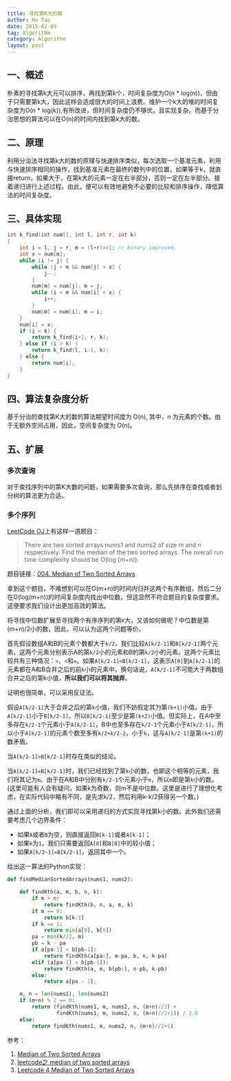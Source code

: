 ```yaml
---
title: 寻找第K大的数
author: He Tao
date: 2015-02-09
tag: Algorithm
category: Algorithm
layout: post
---
```


一、概述
---------

朴素的寻找第k大元可以排序，再找到第k个，时间复杂度为O(n \* log(n))，但由于只需要第k大，因此这样会造成很大的时间上浪费。维护一个k大的堆的时间复杂度为O(n \* log(k)),有所改进，但时间复杂度仍不够优，且实现复杂。而基于分治思想的算法可以在O(n)的时间内找到第k大的数。

二、原理
---------

<!--more-->

利用分治法寻找第k大的数的原理与快速排序类似，每次选取一个基准元素，利用与快速排序相同的操作，找到基准元素在最终的数列中的位置，如果等于k，就直接return，如果大于，在第k大的元素一定在右半部分，否则一定在左半部分。接着递归进行上述过程。由此，便可以有效地避免不必要的比较和排序操作，降低算法的时间复杂度。

三、具体实现
-------------

```cpp
int k_find(int num[], int l, int r, int k)
{
    int i = l, j = r, m = (l+r)>>1; // binary improved.
    int x = num[m];
    while (i != j) {
        while (j > m && num[j] > x) {
            j--;
        }
        num[m] = num[j]; m = j;
        while (i < m && num[i] < x) {
            i++;
        }
        num[m] = num[i]; m = i;
    }
    num[i] = x;
    if (i < k) {
        return k_find(i+1, r, k);
    } else if (i > k) {
        return k_find(l, i-1, k);
    } else {
        return num[i];
    }
}
```

四、算法复杂度分析
-------------------

基于分治的查找第K大的数的算法期望时间度为 O(n), 其中，n 为元素的个数。由于无额外空间占用，因此，空间复杂度为 O(n)。

五、扩展
----------

### 多次查询

对于查找序列中的第K大数的问题，如果需要多次查询，那么先排序在查找或者划分树的算法更为合适。

### 多个序列

[LeetCode OJ](https://leetcode.com/)上有这样一道题目：

> There are two sorted arrays nums1 and nums2 of size m and n respectively. Find the median of the two sorted arrays. The overall run time complexity should be O(log (m+n)).

题目链接：[004. Median of Two Sorted Arrays](https://leetcode.com/problems/median-of-two-sorted-arrays/)

拿到这个题目，不难想到可以在O(m+n)的时间内归并这两个有序数组，然后二分在O(log(m+n))的时间复杂度内找出中位数，但这显然不符合题目的复杂度要求。这便要求我们设计出更加高效的算法。

将寻找中位数扩展至寻找两个有序序列的第`K`大，又该如何做呢？中位数是第(m+n)/2小的数，因此，可以认为这两个问题等价。

首先假设数组A和B的元素个数都大于`k/2`，我们比较`A[k/2-1]`和`B[k/2-1]`两个元素，这两个元素分别表示A的第`k/2`小的元素和B的第`k/2`小的元素。这两个元素比较共有三种情况：`>`、`<`和`=`。如果`A[k/2-1]<B[k/2-1]`，这表示`A[0]`到`A[k/2-1]`的元素都在A和B合并之后的前`k`小的元素中。换句话说，`A[k/2-1]`不可能大于两数组合并之后的第k小值，**所以我们可以将其抛弃**。

证明也很简单，可以采用反证法。

假设`A[k/2-1]`大于合并之后的第`k`小值，我们不妨假定其为第`(k+1)`小值。由于`A[k/2-1]`小于`B[k/2-1]`，所以`B[k/2-1]`至少是第`(k+2)`小值。但实际上，在A中至多存在`k/2-1`个元素小于`A[k/2-1]`，B中也至多存在`k/2-1`个元素小于`A[k/2-1]`，所以小于`A[k/2-1]`的元素个数至多有`k/2+k/2-2`，小于`k`，这与`A[k/2-1]`是第`(k+1)`的数矛盾。

当`A[k/2-1]>B[k/2-1]`时存在类似的结论。

当`A[k/2-1]=B[k/2-1]`时，我们已经找到了第`k`小的数，也即这个相等的元素，我们将其记为`m`。由于在A和B中分别有`k/2-1`个元素小于`m`，所以`m`即是第`k`小的数。(这里可能有人会有疑问，如果k为奇数，则m不是中位数。这里是进行了理想化考虑，在实际代码中略有不同，是先求k/2，然后利用k-k/2获得另一个数。)

通过上面的分析，我们即可以采用递归的方式实现寻找第k小的数。此外我们还需要考虑几个边界条件：

+ 如果`A`或者`B`为空，则直接返回`B[k-1]`或者`A[k-1]`；
+ 如果`k`为`1`，我们只需要返回`A[0]`和`B[0]`中的较小值；
+ 如果`A[k/2-1]=B[k/2-1]`，返回其中一个。

给出这一算法的Python实现：

```python
def findMedianSortedArrays(nums1, nums2):

    def findKth(a, m, b, n, k):
        if m > n:
            return findKth(b, n, a, m, k)
        if m == 0:
            return b[k-1]
        if k == 1:
            return min(a[0], b[0])
        pa = min(k//2, m)
        pb = k - pa
        if a[pa-1] < b[pb-1]:
            return findKth(a[pa:], m-pa, b, n, k-pa)
        elif (a[pa-1] > b[pb-1]):
            return findKth(a, m, b[pb:], n-pb, k-pb)
        else:
            return a[pa - 1];

    m, n = len(nums1), len(nums2)
    if (m+n) % 2 == 0:
        return (findKth(nums1, m, nums2, n, (m+n)//2) + 
                findKth(nums1, m, nums2, n, (m+n)//2+1)) / 2.0
    else:
        return findKth(nums1, m, nums2, n, (m+n)//2+1)
```

参考：

1. [Median of Two Sorted Arrays](http://articles.leetcode.com/2011/03/median-of-two-sorted-arrays.html)
2. [leetcode之 median of two sorted arrays](http://blog.csdn.net/yutianzuijin/article/details/11499917/)
3. [Leetcode 4 Median of Two Sorted Arrays](http://blog.csdn.net/zxzxy1988/article/details/8587244)

